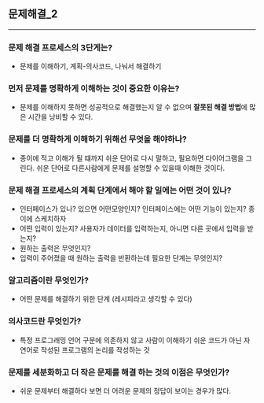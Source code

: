 ## 문제해결_2
---
### 문제 해결 프로세스의 3단게는?
- 문제를 이해하기, 계획-의사코드, 나눠서 해결하기
### 먼저 문제를 명확하게 이해하는 것이 중요한 이유는?
- 문제를 이해하지 못하면 성공적으로 해결했는지 알 수 없으며 **잘못된 해결 방법**에 많은 시간을 낭비할 수 있다.
### 문제를 더 명확하게 이해하기 위해선 무엇을 해야하나?
- 종이에 적고 이해가 될 떄까지 쉬운 단어로 다시 말하고, 필요하면 다이어그램을 그린다. 쉬운 단어로 다른사람에게 문제를 설명할 수 있을때 이해한 것이다.
### 문제 해결 프로세스의 계획 단계에서 해야 할 일에는 어떤 것이 있나?
- 인터페이스가 있나? 있으면 어떤모양인지? 인터페이스에는 어떤 기능이 있는지? 종이에 스케치하자
-  어떤 입력이 있는지? 사용자가 데이터를 입력하는지, 아니면 다른 곳에서 입력을 받는지?
- 원하는 출력은 무엇인지?
- 입력이 주어졌을 때 원하는 출력을 반환하는데 필요한 단계는 무엇인지?
### 알고리즘이란 무엇인가?
- 어떤 문제를 해결하기 위한 단계 (레시피라고 생각할 수 있다)
### 의사코드란 무엇인가?
- 특정 프로그래밍 언어 구문에 의존하지 않고 사람이 이해하기 쉬운 코드가 아닌 자연어로 작성된 프로그램의 논리를 작성하는 것
### 문제를 세분화하고 더 작은 문제를 해결 하는 것의 이점은 무엇인가?
- 쉬운 문제부터 해결하다 보면 더 어려운 문제의 정답이 보이는 경우가 많다.